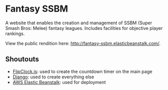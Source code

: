 # Fantasy SSBM
A website that enables the creation and management of SSBM (Super Smash Bros: Melee) fantasy leagues. Includes facilities for objective player rankings.

View the public rendition here: http://fantasy-ssbm.elasticbeanstalk.com/.

## Shoutouts
- [FlipClock.js](http://flipclockjs.com/): used to create the countdown timer on the main page
- [Django](https://www.djangoproject.com/): used to create everything else
- [AWS Elastic Beanstalk](https://aws.amazon.com/elasticbeanstalk/): used for deployment
